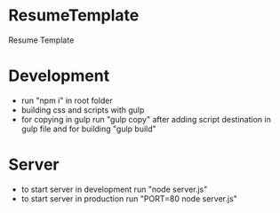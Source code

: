 # ResumeTemplate
Resume Template

# Development

- run "npm i" in root folder
- building css and scripts with gulp
- for copying in gulp run "gulp copy" after adding script destination in gulp file and for building "gulp build"

# Server

- to start server in development run "node server.js"
- to start server in production run "PORT=80 node server.js"

